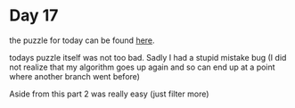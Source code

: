 # Day 17

the puzzle for today can be found [here](https://adventofcode.com/2018/day/17).

todays puzzle itself was not too bad. Sadly I had a stupid mistake bug (I did not realize that
my algorithm goes up again and so can end up at a point where another branch went before)

Aside from this part 2 was really easy (just filter more)
